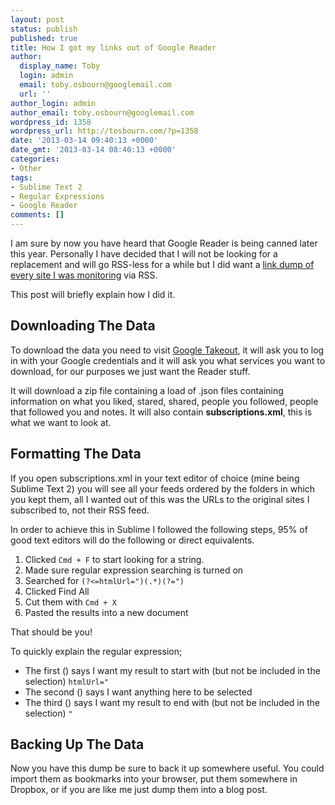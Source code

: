 ```yaml
---
layout: post
status: publish
published: true
title: How I got my links out of Google Reader
author:
  display_name: Toby
  login: admin
  email: toby.osbourn@googlemail.com
  url: ''
author_login: admin
author_email: toby.osbourn@googlemail.com
wordpress_id: 1358
wordpress_url: http://tosbourn.com/?p=1358
date: '2013-03-14 09:40:13 +0000'
date_gmt: '2013-03-14 08:40:13 +0000'
categories:
- Other
tags:
- Sublime Text 2
- Regular Expressions
- Google Reader
comments: []
---
```

<p>I am sure by now you have heard that Google Reader is being canned later this year. Personally I have decided that I will not be looking for a replacement and will go RSS-less for a while but I did want a <a title="Link Dump of everything that was in my Google Reader" href="http://tosbourn.com/2013/03/web-stuff/link-dump-of-everything-that-was-in-my-google-reader/">link dump of every site I was monitoring</a> via RSS.</p>
<p>This post will briefly explain how I did it.</p>
<h2>Downloading The Data</h2>
<p>To download the data you need to visit <a href="https://www.google.com/takeout/">Google Takeout</a>, it will ask you to log in with your Google credentials and it will ask you what services you want to download, for our purposes we just want the Reader stuff.</p>
<p>It will download a zip file containing a load of .json files containing information on what you liked, stared, shared, people you followed, people that followed you and notes. It will also contain <strong>subscriptions.xml</strong>, this is what we want to look at.</p>
<h2>Formatting The Data</h2>
<p>If you open subscriptions.xml in your text editor of choice (mine being Sublime Text 2) you will see all your feeds ordered by the folders in which you kept them, all I wanted out of this was the URLs to the original sites I subscribed to, not their RSS feed.</p>
<p>In order to achieve this in Sublime I followed the following steps, 95% of good text editors will do the following or direct equivalents.</p>
<ol>
<li>Clicked <code>Cmd + F</code> to start looking for a string.</li>
<li>Made sure regular expression searching is turned on</li>
<li>Searched for <code>(?&lt;=htmlUrl=")(.*)(?=")</code></li>
<li>Clicked Find All</li>
<li>Cut them with <code>Cmd + X</code></li>
<li>Pasted the results into a new document</li>
</ol>
<p>That should be you!</p>
<p>To quickly explain the regular expression;</p>
<ul>
<li>The first () says I want my result to start with (but not be included in the selection) <code>htmlUrl="</code></li>
<li>The second () says I want anything here to be selected</li>
<li>The third () says I want my result to end with (but not be included in the selection) <code>"</code></li>
</ul>
<h2>Backing Up The Data</h2>
<p>Now you have this dump be sure to back it up somewhere useful. You could import them as bookmarks into your browser, put them somewhere in Dropbox, or if you are like me just dump them into a blog post.</p>
